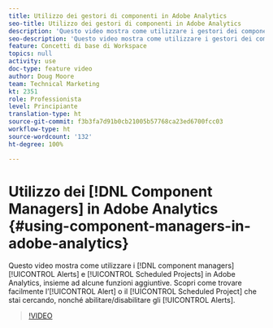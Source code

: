 ```yaml
---
title: Utilizzo dei gestori di componenti in Adobe Analytics
seo-title: Utilizzo dei gestori di componenti in Adobe Analytics
description: 'Questo video mostra come utilizzare i gestori dei componenti Avvisi e Progetti pianificati in Adobe Analytics, insieme ad alcune funzionalità aggiuntive. Scopri come trovare facilmente l’avviso o il progetto pianificato che stai cercando, nonché abilitare/disabilitare gli avvisi. '
seo-description: 'Questo video mostra come utilizzare i gestori dei componenti Avvisi e Progetti pianificati in Adobe Analytics, insieme ad alcune funzionalità aggiuntive. Scopri come trovare facilmente l’avviso o il progetto pianificato che stai cercando, nonché abilitare/disabilitare gli avvisi. '
feature: Concetti di base di Workspace
topics: null
activity: use
doc-type: feature video
author: Doug Moore
team: Technical Marketing
kt: 2351
role: Professionista
level: Principiante
translation-type: ht
source-git-commit: f3b3fa7d91b0cb21005b57768ca23ed6700fcc03
workflow-type: ht
source-wordcount: '132'
ht-degree: 100%

---
```



# Utilizzo dei [!DNL Component Managers] in Adobe Analytics {#using-component-managers-in-adobe-analytics}

Questo video mostra come utilizzare i [!DNL component managers] [!UICONTROL Alerts] e [!UICONTROL Scheduled Projects] in Adobe Analytics, insieme ad alcune funzioni aggiuntive. Scopri come trovare facilmente l’[!UICONTROL Alert] o il [!UICONTROL Scheduled Project] che stai cercando, nonché abilitare/disabilitare gli [!UICONTROL Alerts].

>[!VIDEO](https://video.tv.adobe.com/v/24068/?quality=12)